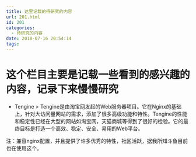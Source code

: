 ```yaml
---
title: 这里记载的待研究的内容
url: 201.html
id: 201
categories:
  - 待研究的内容
date: 2018-07-16 20:54:14
tags:
---
```


这个栏目主要是记载一些看到的感兴趣的内容，记录下来慢慢研究
=============================

*   Tengine > Tengine是由淘宝网发起的Web服务器项目。它在Nginx的基础上，针对大访问量网站的需求，添加了很多高级功能和特性。Tengine的性能和稳定性已经在大型的网站如淘宝网，天猫商城等得到了很好的检验。它的最终目标是打造一个高效、稳定、安全、易用的Web平台。

注：兼容nginx配置，并且提供了许多优秀的特性，社区活跃，据我所知斗鱼目前也在使用这个。